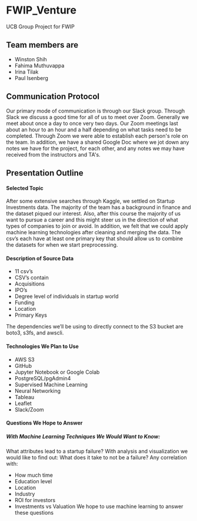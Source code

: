 # FWIP_Venture

UCB Group Project for FWIP

## Team members are
- Winston Shih
- Fahima Muthuvappa
- Irina Tilak
- Paul Isenberg

## Communication Protocol 

Our primary mode of communication is through our Slack group. Through Slack we discuss a good time for all of us to meet over Zoom. Generally we meet about once a day to once very two days. Our Zoom meetings last about an hour to an hour and a half depending on what tasks need to be completed. Through Zoom we were able to establish each person's role on the team. In addition, we have a shared Google Doc where we jot down any notes we have for the project, for each other, and any notes we may have received from the instructors and TA's.


## Presentation Outline

#### Selected Topic

After some extensive searches through Kaggle, we settled on Startup Investments data. The majority of the team has a background in finance and the dataset piqued our interest. Also, after this course the majority of us want to pursue a career and this might steer us in the direction of what types of companies to join or avoid. In addition, we felt that we could apply machine learning technologies after cleaning and merging the data. The csv’s each have at least one primary key that should allow us to combine the datasets for when we start preprocessing. 

#### Description of Source Data 
- 11 csv’s 
- CSV’s contain  
- Acquisitions  
- IPO’s  
- Degree level of individuals in startup world  
- Funding  
- Location  
- Primary Keys  

The dependencies we’ll be using to directly connect to the S3 bucket are boto3, s3fs, and awscli.

#### Technologies We Plan to Use
- AWS S3
- GitHub
- Jupyter Notebook or Google Colab
- PostgreSQL/pgAdmin4
- Supervised Machine Learning
- Neural Networking
- Tableau
- Leaflet
- Slack/Zoom

#### Questions We Hope to Answer
##### With Machine Learning Techniques We Would Want to Know:
<n>What attributes lead to a startup failure?</n>
<n>With analysis and visualization we would like to find out:</n>
<n>What does it take to not be a failure? Any correlation with:</n>
- How much time
- Education level
- Location
- Industry
- ROI for investors
- Investments vs Valuation
We hope to use machine learning to answer these questions
